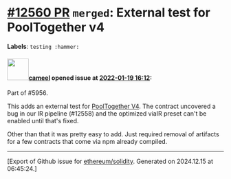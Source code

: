 # [\#12560 PR](https://github.com/ethereum/solidity/pull/12560) `merged`: External test for PoolTogether v4
**Labels**: `testing :hammer:`


#### <img src="https://avatars.githubusercontent.com/u/137030?v=4" width="50">[cameel](https://github.com/cameel) opened issue at [2022-01-19 16:12](https://github.com/ethereum/solidity/pull/12560):

Part of #5956.

This adds an external test for [PoolTogether V4](https://github.com/pooltogether/v4-core). The contract uncovered a bug in our IR pipeline (#12558) and the optimized viaIR preset can't be enabled until that's fixed.

Other than that it was pretty easy to add. Just required removal of artifacts for a few contracts that come via npm already compiled.




-------------------------------------------------------------------------------



[Export of Github issue for [ethereum/solidity](https://github.com/ethereum/solidity). Generated on 2024.12.15 at 06:45:24.]
